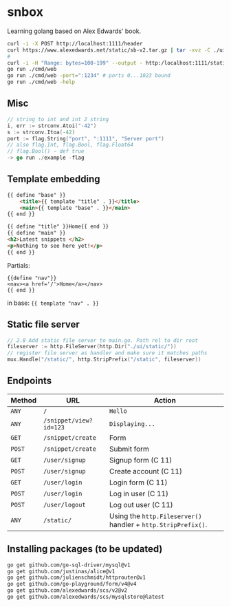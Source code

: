 # snbox

Learning golang based on Alex Edwards' book.

```sh
curl -i -X POST http://localhost:1111/header
curl https://www.alexedwards.net/static/sb-v2.tar.gz | tar -xvz -C ./ui/static
# 
curl -i -H "Range: bytes=100-199" --output - http:/localhost:1111/static/img/logo.png
go run ./cmd/web
go run ./cmd/web -port=":1234" # ports 0...1023 bound
go run ./cmd/web -help
```

## Misc 

```go
// string to int and int 2 string
i, err := strconv.Atoi("-42")
s := strconv.Itoa(-42)
port := flag.String("port", ":1111", "Server port") 
// also flag.Int, flag.Bool, flag.Float64
// flag.Bool() ~ def true
-> go run ./example -flag
```


## Template embedding 

```html
{{ define "base" }}
    <title>{{ template "title" . }}</title>
    <main>{{ template "base" . }}</main>
{{ end }}
```

```html
{{ define "title" }}Home{{ end }}
{{ define "main" }}
<h2>Latest snippets </h2>
<p>Nothing to see here yet!</p>
{{ end }}
```
Partials:
```
{{define "nav"}}
<nav><a href='/'>Home</a></nav>
{{ end }}
```
in base: `{{ template "nav" . }}`


## Static file server

```go
// 2.8 Add static file server to main.go. Path rel to dir root
fileserver := http.FileServer(http.Dir("./ui/static/"))
// register file server as handler and make sure it matches paths
mux.Handle("/static/", http.StripPrefix("/static", fileserver))
```

## Endpoints

Method | URL | Action
---|---|---
`ANY`  | `/` | `Hello`
`ANY`  | `/snippet/view?id=123` | `Displaying...`
`GET`  | `/snippet/create` | Form 
`POST` | `/snippet/create` | Submit form 
`GET`  | `/user/signup` | Signup form (C 11)
`POST` | `/user/signup` | Create account (C 11)
`GET`  | `/user/login` | Login form (C 11)
`POST` | `/user/login` | Log in user (C 11)
`POST` | `/user/logout` | Log out user (C 11)
`ANY`  | `/static/` | Using the `http.Fileserver()` handler + `http.StripPrefix()`. 

## Installing packages (to be updated)

```sh
go get github.com/go-sql-driver/mysql@v1
go get github.com/justinas/alice@v1
go get github.com/julienschmidt/httprouter@v1
go get github.com/go-playground/form/v4@v4
go get github.com/alexedwards/scs/v2@v2
go get github.com/alexedwards/scs/mysqlstore@latest
```